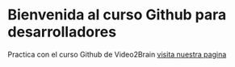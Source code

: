 # Bienvenida al curso Github para desarrolladores
Practica con el curso Github de Video2Brain
[visita nuestra pagina](http://webdevpty.wixsite.com/desarrollosweb)
